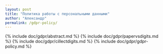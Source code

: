 ```yaml
---
layout: post
title: "Политика работы с персональными данными"
author: "Александр"
permalink: /gdpr-policy/
---
```

{% include doc/gdpr/abstract.md %}
{% include doc/gdpr/papervsdigits.md %}
{% include doc/gdpr/cillectdigits.md %}
{% include doc/gdpr/gdpr-policy.md %}
